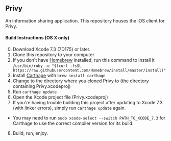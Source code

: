 ## Privy
An information sharing application. This repository houses the iOS client for Privy.

#### Build Instructions (OS X only)
0. Download Xcode 7.3 (7D175) or later.
1. Clone this repository to your computer
2. If you don't have [Homebrew](http://brew.sh) installed, run this command to install it `/usr/bin/ruby -e "$(curl -fsSL https://raw.githubusercontent.com/Homebrew/install/master/install)"`
3. Install [Carthage](https://github.com/Carthage/Carthage) with `brew install carthage`
4. Change to the directory where you cloned Privy to (the directory containing Privy.xcodeproj)
5. Run `carthage update`
6. Open the Xcode project file (Privy.xcodeproj)
7. If you're having trouble building this project after updating to Xcode 7.3 (with linker errors), simply run `carthage update` again.
  - You may need to run `sudo xcode-select --switch PATH_TO_XCODE_7.3` for Carthage to use the correct compiler version for its build.
8. Build, run, enjoy.
